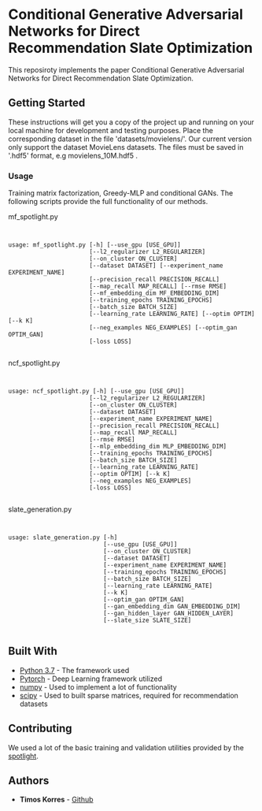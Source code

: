 # Conditional Generative Adversarial Networks for Direct Recommendation Slate Optimization

This reposiroty implements the paper Conditional Generative Adversarial Networks for Direct Recommendation Slate Optimization. 

## Getting Started

These instructions will get you a copy of the project up and running on your local machine for development and testing purposes. Place the corresponding dataset in the file 'datasets/movielens/'. Our current version only support the dataset MovieLens datasets. The files must be saved in '.hdf5' format, e.g movielens_10M.hdf5 .

### Usage 

Training matrix factorization, Greedy-MLP and conditional GANs. The following scripts provide the full functionality of our methods. 

mf_spotlight.py

```


usage: mf_spotlight.py [-h] [--use_gpu [USE_GPU]]
                       [--l2_regularizer L2_REGULARIZER]
                       [--on_cluster ON_CLUSTER] 
                       [--dataset DATASET] [--experiment_name EXPERIMENT_NAME]
                       [--precision_recall PRECISION_RECALL]
                       [--map_recall MAP_RECALL] [--rmse RMSE]
                       [--mf_embedding_dim MF_EMBEDDING_DIM]
                       [--training_epochs TRAINING_EPOCHS]
                       [--batch_size BATCH_SIZE]
                       [--learning_rate LEARNING_RATE] [--optim OPTIM] [--k K]
                       [--neg_examples NEG_EXAMPLES] [--optim_gan OPTIM_GAN]
                       [-loss LOSS]
                       
```

ncf_spotlight.py

```


usage: ncf_spotlight.py [-h] [--use_gpu [USE_GPU]]
                       [--l2_regularizer L2_REGULARIZER]
                       [--on_cluster ON_CLUSTER] 
                       [--dataset DATASET] 
                       [--experiment_name EXPERIMENT_NAME]
                       [--precision_recall PRECISION_RECALL]
                       [--map_recall MAP_RECALL] 
                       [--rmse RMSE]
                       [--mlp_embedding_dim MLP_EMBEDDING_DIM]
                       [--training_epochs TRAINING_EPOCHS]
                       [--batch_size BATCH_SIZE]
                       [--learning_rate LEARNING_RATE] 
                       [--optim OPTIM] [--k K]
                       [--neg_examples NEG_EXAMPLES] 
                       [-loss LOSS]
                       
```

slate_generation.py 

```


usage: slate_generation.py [-h] 
                           [--use_gpu [USE_GPU]]
                           [--on_cluster ON_CLUSTER] 
                           [--dataset DATASET]
                           [--experiment_name EXPERIMENT_NAME]
                           [--training_epochs TRAINING_EPOCHS]
                           [--batch_size BATCH_SIZE]
                           [--learning_rate LEARNING_RATE] 
                           [--k K] 
                           [--optim_gan OPTIM_GAN]
                           [--gan_embedding_dim GAN_EMBEDDING_DIM]
                           [--gan_hidden_layer GAN_HIDDEN_LAYER] 
                           [--slate_size SLATE_SIZE]
                      
```

## Built With

* [Python 3.7](https://www.python.org/downloads/release/python-374/) - The framework used
* [Pytorch](https://pytorch.org/) - Deep Learning framework utilized 
* [numpy](https://www.numpy.org/) - Used to implement a lot of functionality 
* [scipy](https://www.scipy.org/) - Used to built sparse matrices, required for recommendation datasets

## Contributing

We used a lot of the basic training and validation utilities provided by the [spotlight](https://github.com/maciejkula/spotlight).

## Authors

* **Timos Korres**  - [Github](https://github.com/Stamatios-Korres)



